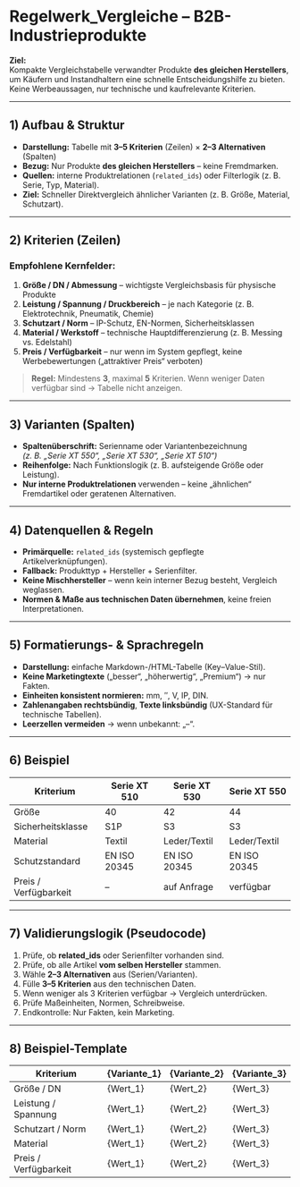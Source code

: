 # Regelwerk_Vergleiche – B2B-Industrieprodukte

**Ziel:**  
Kompakte Vergleichstabelle verwandter Produkte **des gleichen Herstellers**, um Käufern und Instandhaltern eine schnelle Entscheidungshilfe zu bieten. Keine Werbeaussagen, nur technische und kaufrelevante Kriterien.

---

## 1) Aufbau & Struktur

- **Darstellung:** Tabelle mit **3–5 Kriterien** (Zeilen) × **2–3 Alternativen** (Spalten)  
- **Bezug:** Nur Produkte **des gleichen Herstellers** – keine Fremdmarken.  
- **Quellen:** interne Produktrelationen (`related_ids`) oder Filterlogik (z. B. Serie, Typ, Material).  
- **Ziel:** Schneller Direktvergleich ähnlicher Varianten (z. B. Größe, Material, Schutzart).  

---

## 2) Kriterien (Zeilen)

### Empfohlene Kernfelder:
1. **Größe / DN / Abmessung** – wichtigste Vergleichsbasis für physische Produkte  
2. **Leistung / Spannung / Druckbereich** – je nach Kategorie (z. B. Elektrotechnik, Pneumatik, Chemie)  
3. **Schutzart / Norm** – IP-Schutz, EN-Normen, Sicherheitsklassen  
4. **Material / Werkstoff** – technische Hauptdifferenzierung (z. B. Messing vs. Edelstahl)  
5. **Preis / Verfügbarkeit** – nur wenn im System gepflegt, keine Werbebewertungen („attraktiver Preis“ verboten)  

> **Regel:** Mindestens **3**, maximal **5** Kriterien. Wenn weniger Daten verfügbar sind → Tabelle nicht anzeigen.

---

## 3) Varianten (Spalten)

- **Spaltenüberschrift:** Serienname oder Variantenbezeichnung  
  *(z. B. „Serie XT 550“, „Serie XT 530“, „Serie XT 510“)*  
- **Reihenfolge:** Nach Funktionslogik (z. B. aufsteigende Größe oder Leistung).  
- **Nur interne Produktrelationen** verwenden – keine „ähnlichen“ Fremdartikel oder geratenen Alternativen.  

---

## 4) Datenquellen & Regeln

- **Primärquelle:** `related_ids` (systemisch gepflegte Artikelverknüpfungen).  
- **Fallback:** Produkttyp + Hersteller + Serienfilter.  
- **Keine Mischhersteller** – wenn kein interner Bezug besteht, Vergleich weglassen.  
- **Normen & Maße aus technischen Daten übernehmen**, keine freien Interpretationen.  

---

## 5) Formatierungs- & Sprachregeln

- **Darstellung:** einfache Markdown-/HTML-Tabelle (Key–Value-Stil).  
- **Keine Marketingtexte** („besser“, „höherwertig“, „Premium“) → nur Fakten.  
- **Einheiten konsistent normieren:** mm, ″, V, IP, DIN.  
- **Zahlenangaben rechtsbündig**, **Texte linksbündig** (UX-Standard für technische Tabellen).  
- **Leerzellen vermeiden** → wenn unbekannt: „–“.  

---

## 6) Beispiel

| Kriterium           | Serie XT 510 | Serie XT 530 | Serie XT 550 |
|----------------------|--------------|--------------|--------------|
| Größe               | 40           | 42           | 44           |
| Sicherheitsklasse    | S1P          | S3           | S3           |
| Material             | Textil       | Leder/Textil | Leder/Textil |
| Schutzstandard       | EN ISO 20345 | EN ISO 20345 | EN ISO 20345 |
| Preis / Verfügbarkeit | –            | auf Anfrage  | verfügbar    |

---

## 7) Validierungslogik (Pseudocode)

1. Prüfe, ob **related_ids** oder Serienfilter vorhanden sind.  
2. Prüfe, ob alle Artikel **vom selben Hersteller** stammen.  
3. Wähle **2–3 Alternativen** aus (Serien/Varianten).  
4. Fülle **3–5 Kriterien** aus den technischen Daten.  
5. Wenn weniger als 3 Kriterien verfügbar → Vergleich unterdrücken.  
6. Prüfe Maßeinheiten, Normen, Schreibweise.  
7. Endkontrolle: Nur Fakten, kein Marketing.  

---

## 8) Beispiel-Template

| Kriterium           | {Variante_1} | {Variante_2} | {Variante_3} |
|----------------------|--------------|--------------|--------------|
| Größe / DN           | {Wert_1}     | {Wert_2}     | {Wert_3}     |
| Leistung / Spannung  | {Wert_1}     | {Wert_2}     | {Wert_3}     |
| Schutzart / Norm     | {Wert_1}     | {Wert_2}     | {Wert_3}     |
| Material             | {Wert_1}     | {Wert_2}     | {Wert_3}     |
| Preis / Verfügbarkeit| {Wert_1}     | {Wert_2}     | {Wert_3}     |